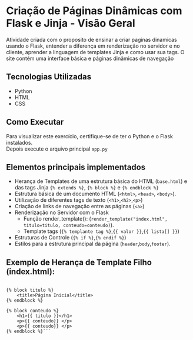# Criação de Páginas Dinâmicas com Flask e Jinja - Visão Geral

Atividade criada com o proposito de ensinar a criar paginas dinamicas usando o Flask, entender a diferença em renderização no servidor e no cliente, aprender a linguagem de templates Jinja e como usar sua tags.
O site contém uma interface básica e páginas dinâmicas de navegação

## Tecnologias Utilizadas
* Python
* HTML
* CSS

## Como Executar
Para visualizar este exercício, certifique-se de ter o Python e o Flask instalados.<br>
Depois execute o arquivo principal `app.py`

## Elementos principais implementados
* Herança de Templates de uma estrutura básica do HTML (`base.html`) e das tags Jinja `{% extends %}`, `{% block %}` e `{% endblock %}`
* Estrutura básica de um documento HTML (`<html>`, `<head>`, `<body>`).
* Utilização de diferentes tags de texto (`<h1>`,`<h2>`,`<p>`)
* Criação de links de navegação entre as páginas (`<a>`)
* Renderização no Servidor com o Flask
    * Função render_template(): (`render_template("index.html", titulo=titulo, conteudo=conteudo)`).
    * Template tags (`{% templante tag %}`,`{{ valor }}`,`{{ lista[] }}`)
* Estruturas de Controle (`{% if %}`,`{% endif %}`)
* Estilos para a estrutura principal da página (`header`,`body`,`footer`).

## Exemplo de Herança de Template Filho (index.html):
```{% extends "base.html" %}

{% block titulo %}
    <title>Página Inicial</title>
{% endblock %}

{% block conteudo %}
    <h1>{{ titulo }}</h1>
    <p>{{ conteudo}} </p>
    <p>{{ conteudo}} </p>
{% endblock %}``` 


